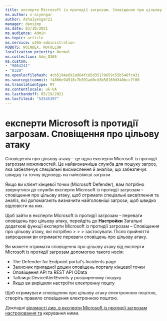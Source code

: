 ```yaml
---
title: експерти Microsoft із протидії загрозам. Сповіщення про цільову атаку
ms.author: v-aiyengar
author: AshaIyengar21
manager: dansimp
ms.date: 03/10/2021
ms.audience: Admin
ms.topic: article
ms.service: o365-administration
ROBOTS: NOINDEX, NOFOLLOW
localization_priority: Normal
ms.collection: Adm_O365
ms.custom:
- "9004241"
- "8320"
ms.openlocfilehash: 4cb5194e692ad64fc85d35170659c55b546fc431
ms.sourcegitcommit: f4866e94918c7b591ad0cd3b58169d340bcc7f00
ms.translationtype: MT
ms.contentlocale: uk-UA
ms.lasthandoff: 05/19/2021
ms.locfileid: "52545397"
---
```

# <a name="microsoft-threat-experts---targeted-attack-notification"></a>експерти Microsoft із протидії загрозам. Сповіщення про цільову атаку

Сповіщення про цільову атаку – це одна експерти Microsoft із протидії загрозам можливостей. Це найвизначніша служба для пошуку загроз, яка забезпечує спеціальні висмислення й аналізи, що забезпечує швидку та точну відповідь на найсвіжіші загрози.

Якщо ви клієнт кінцевої точки (Microsoft Defender), вам потрібно звернутися до служби експерти Microsoft із протидії загрозам – сповіщення про цільову атаку, щоб отримати спеціальні висвітлення та аналіз, які допомагають визначити найголовніші загрози, щоб швидко відповісти на них.

Щоб зайти в експерти Microsoft із протидії загрозам – переваги оповіщень про цільову атаку, перейдіть до **Настройки** Загальні додаткові функції експерти Microsoft із протидії загрозам – Сповіщення про цільову атаку, які потрібно  >    >    >   застосувати. Після прийняття запрошення ви отримаєте переваги сповіщень про цільову атаку.

Ви можете отримати сповіщення про цільову атаку від експерти Microsoft із протидії загрозам допомогою такого носія:

- The Defender for Endpoint portal's Incidents page
- Захисник приладної дошки оповіщень порталу кінцевої точки
- Оповіщення API та REST API OData
- Таблиця DeviceAlertEvents у розширеному пошуку
- Якщо ви вирішили настроїти електронну пошту

Щоб отримувати сповіщення про цільову атаку електронною поштою, створіть правило сповіщення електронною поштою. 

Докладні [відомості див. в експерти Microsoft із протидії загрозам настроювання та](/windows/security/threat-protection/microsoft-defender-atp/configure-microsoft-threat-experts) керування ними.

